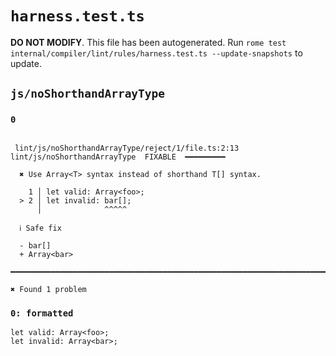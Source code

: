 # `harness.test.ts`

**DO NOT MODIFY**. This file has been autogenerated. Run `rome test internal/compiler/lint/rules/harness.test.ts --update-snapshots` to update.

## `js/noShorthandArrayType`

### `0`

```

 lint/js/noShorthandArrayType/reject/1/file.ts:2:13 lint/js/noShorthandArrayType  FIXABLE  ━━━━━━━━━

  ✖ Use Array<T> syntax instead of shorthand T[] syntax.

    1 │ let valid: Array<foo>;
  > 2 │ let invalid: bar[];
      │              ^^^^^

  ℹ Safe fix

  - bar[]
  + Array<bar>

━━━━━━━━━━━━━━━━━━━━━━━━━━━━━━━━━━━━━━━━━━━━━━━━━━━━━━━━━━━━━━━━━━━━━━━━━━━━━━━━━━━━━━━━━━━━━━━━━━━━

✖ Found 1 problem

```

### `0: formatted`

```
let valid: Array<foo>;
let invalid: Array<bar>;

```
